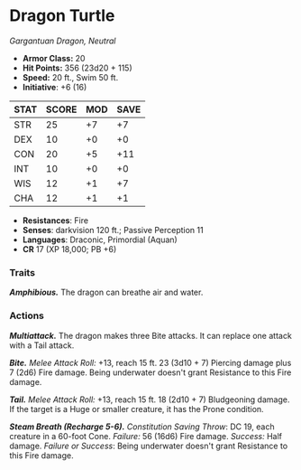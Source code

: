 # Dragon Turtle

*Gargantuan Dragon, Neutral*

- **Armor Class:** 20
- **Hit Points:** 356 (23d20 + 115)
- **Speed:** 20 ft., Swim 50 ft.
- **Initiative**: +6 (16)

|STAT|SCORE|MOD|SAVE|
| --- | --- | --- | ---- |
| STR | 25 | +7 | +7 |
| DEX | 10 | +0 | +0 |
| CON | 20 | +5 | +11 |
| INT | 10 | +0 | +0 |
| WIS | 12 | +1 | +7 |
| CHA | 12 | +1 | +1 |

- **Resistances**: Fire
- **Senses**: darkvision 120 ft.; Passive Perception 11
- **Languages**: Draconic, Primordial (Aquan)
- **CR** 17 (XP 18,000; PB +6)

### Traits

***Amphibious.*** The dragon can breathe air and water.


### Actions

***Multiattack.*** The dragon makes three Bite attacks. It can replace one attack with a Tail attack.

***Bite.*** *Melee Attack Roll:* +13, reach 15 ft. 23 (3d10 + 7) Piercing damage plus 7 (2d6) Fire damage. Being underwater doesn't grant Resistance to this Fire damage.

***Tail.*** *Melee Attack Roll:* +13, reach 15 ft. 18 (2d10 + 7) Bludgeoning damage. If the target is a Huge or smaller creature, it has the Prone condition.

***Steam Breath (Recharge 5-6).*** *Constitution Saving Throw*: DC 19, each creature in a 60-foot Cone. *Failure:*  56 (16d6) Fire damage. *Success:*  Half damage. *Failure or Success*:  Being underwater doesn't grant Resistance to this Fire damage.
